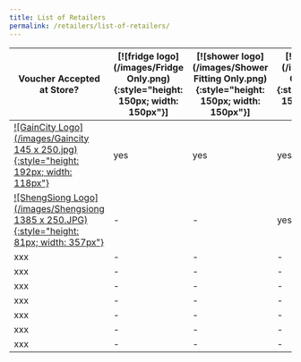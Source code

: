 ```yaml
---
title: List of Retailers
permalink: /retailers/list-of-retailers/
---
```


|Voucher Accepted at Store?| [![fridge logo](/images/Fridge Only.png){:style="height: 150px; width: 150px"}]  | [![shower logo](/images/Shower Fitting Only.png){:style="height: 150px; width: 150px"}] | [![LED logo](/images/LED Only.png){:style="height: 150px; width: 150px"}]
|--|--|--|--|
| [![GainCity Logo](/images/Gaincity 145 x 250.jpg){:style="height: 192px; width: 118px"}](https://www.gaincity.com/customer-service/store-locations) | yes |yes|yes
| [![ShengSiong Logo](/images/Shengsiong 1385 x 250.JPG){:style="height: 81px; width: 357px"}](https://corporate.shengsiong.com.sg/store-locator/) |-|-|yes|
|xxx|-|-|-
|xxx|-|-|-
|xxx|-|-|-
|xxx|-|-|-
|xxx|-|-|-
|xxx|-|-|-
|xxx|-|-|-
